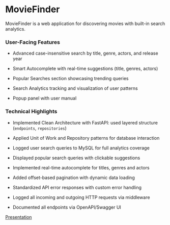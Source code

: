 # MovieFinder

MovieFinder is a web application for discovering movies with built-in search analytics.

### User-Facing Features

- Advanced case-insensitive search by title, genre, actors, and release year


- Smart Autocomplete with real-time suggestions (title, genres, actors) 


- Popular Searches section showcasing trending queries


- Search Analytics tracking and visualization of user patterns


- Popup panel with user manual

###   Technical Highlights

- Implemented Clean Architecture with FastAPI: used layered structure (`endpoints`, `repositories`)


- Applied Unit of Work and Repository patterns for database interaction


- Logged user search queries to MySQL for full analytics coverage


- Displayed popular search queries with clickable suggestions

 
- Implemented real-time autocomplete for titles, genres and actors


- Added offset-based pagination with dynamic data loading


- Standardized API error responses with custom error handling


- Logged all incoming and outgoing HTTP requests via middleware


- Documented all endpoints via OpenAPI/Swagger UI


[Presentation](https://docs.google.com/presentation/d/1BeDnwsOjoDTJx3C6l3Uev6zYfqT03Sb0Wf8BqadMFmg/edit?slide=id.p#slide=id.p)
